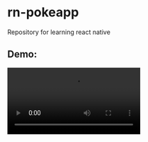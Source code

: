 # rn-pokeapp

Repository for learning react native

## Demo:

![Demo Video](assets/RPReplay_Final1641932799.mov)
